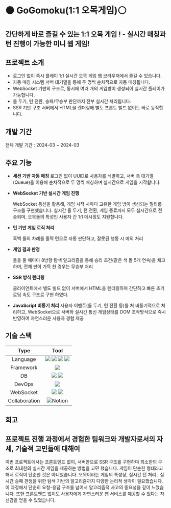 # ⚫ GoGomoku(1:1 오목게임)⚪
## 간단하게 바로 즐길 수 있는 1:1 오목 게임 ! - 실시간 매칭과 턴 진행이 가능한 미니 웹 게임!
## 프로젝트 소개
- 로그인 없이 즉시 플레이 1:1 실시간 오목 게임  웹 브라우저에서 즐길 수 있습니다.
- 자동 매칭 시스템 서버 대기열을 통해 두 명씩 순차적으로 자동 매칭됩니다.
- WebSocket 기반의 구조로, 동시에 여러 개의 게임방이 생성되어 실시간 플레이가 가능합니다.
- 돌 두기, 턴 전환, 승패/무승부 판단까지 전부 실시간 처리됩니다.
- SSR 기반 구조 서버에서 HTML을 렌더링해 별도 프론트 빌드 없이도 바로 동작합니다.
## 개발 기간
전체 개발 기간 : 2024-03 ~ 2024-03
## 주요 기능
- **세션 기반 자동 매칭**
로그인 없이 UUID로 사용자를 식별하고, 서버 측 대기열(Queue)을 이용해 순차적으로 두 명씩 매칭하며 실시간으로 게임을 시작합니다.
- **WebSocket 기반 실시간 게임 진행**
    
    WebSocket 통신을 활용해, 게임 시작 시마다 고유한 게임 방이 생성되는 멀티룸 구조를 구현했습니다.
     실시간 돌 두기, 턴 전환, 게임 종료까지 모두 실시간으로 전송되며,  오목돌의 특성인 사용자 간 1:1 메시징도 지원합니다.
    
- **턴 기반 게임 로직 처리**
    
    흑백 돌의 차례를 홀짝 턴으로 자동 판단하고, 잘못된 행동 시 예외 처리
    
- **게임 결과 판정**
    
    돌을 둘 때마다 8방향 탐색 알고리즘을 통해 승리 조건(같은 색 돌 5개 연속)을 체크하며, 전체 판이 가득 찬 경우는 무승부 처리
    
- **SSR 방식 렌더링**
    
    클라이언트에서 별도 빌드 없이 서버에서 HTML을 렌더링하여 간단하고 빠른 초기 로딩 속도 구조로 구현 하였다.
    
- **JavaScript 비동기 처리**
사용자 이벤트(돌 두기, 턴 전환 등)를 처 비동기적으로 처리하고, WebSocket으로  서버와 실시간 통신 게임상태를 DOM 조작방식으로 즉시 반영하여 자연스러운 사용자 경험 제공

## 기술 스택
<div align="center">

|      Type       |                                                                                                                  Tool                                                                                                                   |
| :-------------: | :-------------------------------------------------------------------------------------------------------------------------------------------------------------------------------------------------------------------------------------: |
|    Language     |                                                     <img src="https://img.shields.io/badge/java-007396?style=for-the-badge&logo=OpenJDK&logoColor=white">  <img src="https://img.shields.io/badge/JavaScript-F7DF1E?style=for-the-badge&logo=JavaScript&logoColor=white"> <img src="https://img.shields.io/badge/Thymeleaf-005F0F?style=for-the-badge&logo=Thymeleaf&logoColor=white"> <img src="https://img.shields.io/badge/HTML5-E34F26?style=for-the-badge&logo=HTML5&logoColor=white">                     |
|    Framework    |<img src="https://img.shields.io/badge/springboot-6DB33F?style=for-the-badge&logo=springboot&logoColor=white">                   
|       DB        |                   <img src="https://img.shields.io/badge/MySQL-4479A1?style=for-the-badge&logo=MySQL&logoColor=white">  <img src="https://img.shields.io/badge/flyway-CC0200?style=for-the-badge&logo=java&logoColor=white">
|     DevOps      |     <img src="https://img.shields.io/badge/docker-2496ED?style=for-the-badge&logo=java&logoColor=white"> 
|    WebSocket    | <img src="https://img.shields.io/badge/SockJS-000000?style=for-the-badge&logo=sockjs&logoColor=white"> <img src="https://img.shields.io/badge/STOMP-FF6699?style=for-the-badge&logo=stomp&logoColor=white">
|  Collaboration  |           ![Notion](https://img.shields.io/badge/Notion-000000?style=for-the-badge&logo=notion&logoColor=white)              |
</div>

## 회고
프로젝트 진행 과정에서 경험한 팀워크와 개발자로서의 자세, 기술적 고민들에 대해여
---
이번 프로젝트에서는 프론트엔드 없이, 서버만으로 SSR 구조를 구현하며 최소한의 구조로 최대한의 실시간 게임을 제공하는 방법을 고민 했습니다.
게임이 단순한 형태라고 해서 로직이 단순한 것은 아니었습니다. 
오목이라는 게임의 특성상, 실시간 턴 처리 , 실시간 승패 판정을 위한 탐색 기반의 알고리즘까지 다양한 논리적 생각이 필요했습니다.  이 과정에서 단순히 요청-응답 구조를 넘어서  알고리즘적 사고의 중요성을 깊이 느꼈습니다.  또한 프론트엔드 없이도 사용자에게 자연스러운 웹 서비스를 제공할 수 있다는 자신감을 얻을 수 있었습니다.
